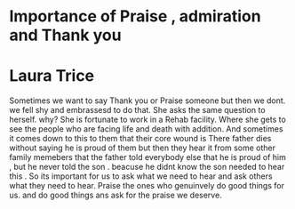 # Importance of Praise , admiration and Thank you  
# Laura Trice
Sometimes we want to say Thank you or Praise someone but then we dont.
we fell shy and embrassesd to do that.
She asks the same question to herself. why?
She is fortunate to work in a Rehab facility.
Where she gets to see the people who are facing life and death with addition.
And sometimes it comes down to this to them that their core wound is 
There father dies without saying he is proud of them 
but then they hear it from some other family memebers that the father told everybody 
else that he is proud of him , but he never told the son .
beacuse he didnt know the son needed to hear this .
So its important for us to ask what we need to hear  and ask others
what they need to hear.
Praise the ones who genuinvely do good things for us.
and do good things ans ask for the praise we deserve.

